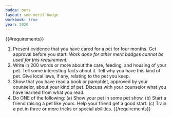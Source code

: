```yaml
---
badge: pets
layout: smb-merit-badge
workbook: true
year: 2020
---
```


{{#requirements}}
1. Present evidence that you have cared for a pet for four months. Get approval before you start.
    *Work done for other merit badges cannot be used for this requirement.*
2. Write in 200 words or more about the care, feeding, and housing of your pet. Tell some interesting facts about it. Tell why you have this kind of pet. Give local laws, if any, relating to the pet you keep.
3. Show that you have read a book or pamphlet, approved by your counselor, about your kind of pet. Discuss with your counselor what you have learned from what you read.
4. Do ONE of the following:
    (a) Show your pet in some pet show.
    (b) Start a friend raising a pet like yours. Help your friend get a good start.
    (c) Train a pet in three or more tricks or special abilities.
{{/requirements}}
